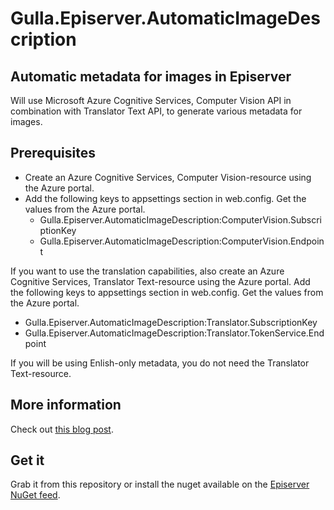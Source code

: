 # Gulla.Episerver.AutomaticImageDescription

## Automatic metadata for images in Episerver
Will use Microsoft Azure Cognitive Services, Computer Vision API in combination with Translator Text API, to generate various metadata for images.


## Prerequisites
* Create an Azure Cognitive Services, Computer Vision-resource using the Azure portal.
* Add the following keys to appsettings section in web.config. Get the values from the Azure portal.  
  - Gulla.Episerver.AutomaticImageDescription:ComputerVision.SubscriptionKey
  - Gulla.Episerver.AutomaticImageDescription:ComputerVision.Endpoint

If you want to use the translation capabilities, also create an Azure Cognitive Services, Translator Text-resource using the Azure portal. Add the following keys to appsettings section in web.config. Get the values from the Azure portal.  
  - Gulla.Episerver.AutomaticImageDescription:Translator.SubscriptionKey
  - Gulla.Episerver.AutomaticImageDescription:Translator.TokenService.Endpoint

 If you will be using Enlish-only metadata, you do not need the Translator Text-resource. 

## More information
Check out [this blog post](https://blog.novacare.no/episerver-automatic-image-metadata/).

## Get it
Grab it from this repository or install the nuget available on the [Episerver NuGet feed](https://nuget.episerver.com/package/?id=Gulla.Episerver.AutomaticImageDescription).
